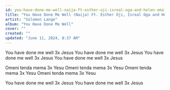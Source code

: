 ```yaml
---
id: you-have-done-me-well-naija-ft-esther-oji-isreal-oga-and-helen-omale-solomon-lange
title: "You Have Done Me Well (Naija) Ft. Esther Oji, Isreal Oga and Helen Omale"
artist: "Solomon Lange"
album: "You Have Done Me Well"
cover: ""
created: ""
updated: "June 11, 2024, 8:37 AM"
---
```


You have done me well 3x
Jesus
You have done me well 3x
Jesus
You have done me well 3x
Jesus
You have done me well 3x
Jesus

Omeni tenda mema 3x
Yesu
Omeni tenda mema 3x
Yesu
Omeni tenda mema 3x
Yesu
Omeni tenda mema 3x
Yesu

You have done me well 3x
Jesus
You have done me well 3x
Jesus